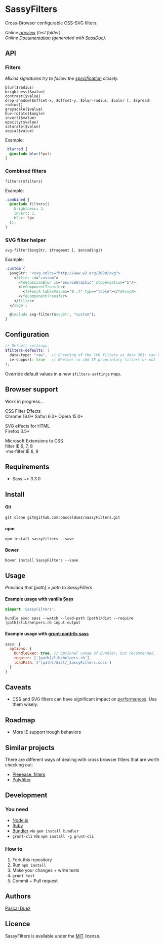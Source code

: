 # SassyFilters

Cross-Browser configurable CSS-SVG filters.  

*Online [preview](http://pascalduez.github.io/SassyFilters/test) (test folder).*  
*Online [Documentation](http://pascalduez.github.io/SassyFilters/docs) (generated with [SassDoc]).*

[SassDoc]: https://github.com/SassDoc/sassdoc



## API

### Filters

*Mixins signatures try to follow the [specification](https://dvcs.w3.org/hg/FXTF/raw-file/tip/filters/Overview.html#FilterProperty) closely.*

`blur($radius)`  
`brightness($value)`  
`contrast($value)`  
`drop-shadow($offset-x, $offset-y, $blur-radius, $color [, $spread-radius])`  
`grayscale($value)`  
`hue-rotate($angle)`  
`invert($value)`  
`opacity($value)`  
`saturate($value)`  
`sepia($value)`  

Example:
```css
.blurred {
  @include blur(5px);
}
```

### Combined filters

`filters($filters)`

Example:
```css
.combined {
  @include filters((
    brightness: 3,
    invert: 1,
    blur: 5px
  ));
}
```

### SVG filter helper

`svg-filter($svgStr, $fragment [, $encoding])`

Example:
```css
.custom {
  $svgStr: '<svg xmlns="http://www.w3.org/2000/svg">
    <filter id="custom">
      <feGaussianBlur in="SourceGraphic" stdDeviation="1"/>
      <feComponentTransfer>
        <feFuncA tableValues="0 .7" type="table"></feFuncA>
      </feComponentTransfer>
    </filter>
  </svg>';

  @include svg-filter($svgStr, "custom");
}
```


## Configuration

```scss
// Default settings.
$filters-defaults: (
  data-type: "raw",  // Encoding of the SVG filters as data URI: raw | escaped | base64
  ie-support: true   // Whether to add IE proprietary filters or not
);
```
Override default values in a new `$filters-settings` map.



## Browser support

Work in progress...

CSS Filter Effects  
Chrome 18.0+ Safari 6.0+ Opera 15.0+  

SVG effects for HTML  
Firefox 3.5+  

Microsoft Extensions to CSS  
filter IE 6, 7, 8  
-ms-filter IE 8, 9  



## Requirements

* Sass ~> 3.3.0



## Install

#### Git

```
git clone git@github.com:pascalduez/SassyFilters.git
```

#### npm

```
npm install sassyfilters --save
```

#### Bower

```
bower install SassyFilters --save
```


## Usage

*Provided that [path] = path to SassyFilters*

#### Example usage with vanilla [Sass](http://sass-lang.com/documentation/file.SASS_REFERENCE.html#using_sass)
```css
@import 'SassyFilters';
```
```
bundle exec sass --watch --load-path [path]/dist --require [path]/lib/helpers.rb input:output
```

#### Example usage with [grunt-contrib-sass](https://github.com/gruntjs/grunt-contrib-sass)

```js
sass: {
  options: {
    bundleExec: true, // Optional usage of Bundler, but recommended.
    require: ['[path]/lib/helpers.rb'],
    loadPath: ['[path]/dist/_SassyFilters.scss']
  }
}
```



## Caveats

* CSS and SVG filters can have significant impact on [performances](http://www.html5rocks.com/en/tutorials/filters/understanding-css/#toc-performance).
Use them wisely.



## Roadmap

* More IE support trough behaviors


## Similar projects

There are different ways of dealing with cross browser filters that are worth checking out:

* [Pleeease: filters](https://github.com/iamvdo/pleeease-filters)
* [Polyfilter](https://github.com/Schepp/CSS-Filters-Polyfill)



## Development

### You need

* [Node.js](http://nodejs.org)
* [Ruby](https://www.ruby-lang.org)
* [Bundler](http://bundler.io) via `gem install bundler`
* `grunt-cli` via `npm install -g grunt-cli`

### How to

  1. Fork this repository
  2. Run `npm install`
  3. Make your changes + write tests
  4. `grunt test`
  5. Commit + Pull request



## Authors

[Pascal Duez](http://pascalduez.me)



## Licence

SassyFilters is available under the [MIT](http://opensource.org/licenses/MIT) license.
